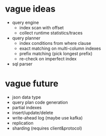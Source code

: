 # vague ideas

* query engine
  * index scan with offset
  * collect runtime statistics/traces
* query planner
  * index conditions from where clause
  * exact matching on multi-column indexes
  * prefix matching (pick longest prefix)
  * re-check on imperfect index
* sql parser

# vague future

* json data type
* query plan code generation
* partial indexes
* insert/update/delete
* write-ahead log (maybe use kafka)
* replication
* sharding (requires client&protocol)
